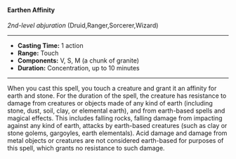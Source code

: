 #### Earthen Affinity
*2nd-level abjuration* (Druid,Ranger,Sorcerer,Wizard)
___
- **Casting Time:** 1 action
- **Range:** Touch
- **Components:** V, S, M (a chunk of granite)
- **Duration:** Concentration, up to 10 minutes
---
When you cast this spell, you touch a creature and grant it an affinity for earth and stone. For the duration of the spell, the creature has resistance to damage from creatures or objects made of any kind of earth (including stone, dust, soil, clay, or elemental earth), and from earth-based spells and magical effects. This includes falling rocks, falling damage from impacting against any kind of earth, attacks by earth-based creatures (such as clay or stone golems, gargoyles, earth elementals). Acid damage and damage from metal objects or creatures are not considered earth-based for purposes of this spell, which grants no resistance to such damage.
